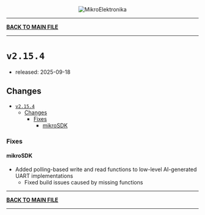 <p align="center">
  <img src="http://www.mikroe.com/img/designs/beta/logo_small.png?raw=true" alt="MikroElektronika"/>
</p>

---

**[BACK TO MAIN FILE](../../changelog.md)**

---

# `v2.15.4`

+ released: 2025-09-18

## Changes

- [`v2.15.4`](#v2154)
  - [Changes](#changes)
    - [Fixes](#fixes)
      - [mikroSDK](#mikrosdk)

### Fixes

#### mikroSDK

- Added polling-based write and read functions to low-level AI-generated UART implementations
  - Fixed build issues caused by missing functions

---

**[BACK TO MAIN FILE](../../changelog.md)**

---
